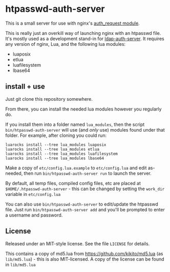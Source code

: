 # htpasswd-auth-server

This is a small server for use with nginx's [auth_request module](http://nginx.org/en/docs/http/ngx_http_auth_request_module.html).

This is really just an overkill way of launching nginx with an htpasswd
file. It's mostly used as a development stand-in for [ldap-auth-server](https://github.com/jprjr/ldap-auth-server).
It requires any version of nginx, Lua, and the following lua modules:

* luaposix
* etlua
* luafilesystem
* lbase64

## install + use

Just git clone this repository somewhere.

From there, you can install the needed lua modules however you regularly do.

If you install them into a folder named `lua_modules`, then the script
`bin/htpasswd-auth-server` will use (and *only* use) modules found under that
folder. For example, after cloning you could run:

```
luarocks install --tree lua_modules luaposix
luarocks install --tree lua_modules etlua
luarocks install --tree lua_modules luafilesystem
luarocks install --tree lua_modules lbase64
```

Make a copy of `etc/config.lua.example` to `etc/config.lua` and edit
as-needed, then run `bin/htpasswd-auth-server run` to launch the server.

By default, all temp files, compiled config files, etc are placed at
`$HOME/.htpasswd-auth-server` - this can be changed by setting the `work_dir`
variable in `etc/config.lua`

You can also use `bin/htpasswd-auth-server` to edit/update the htpasswd file.
Just run `bin/htpasswd-auth-server add` and you'll be prompted to enter a
username and password.


## License

Released under an MIT-style license. See the file `LICENSE` for details.

This contains a copy of md5.lua from https://github.com/kikito/md5.lua (as
`lib/md5.lua`) - this is also MIT-licensed. A copy of the license can
be found in `lib/md5.lua`
